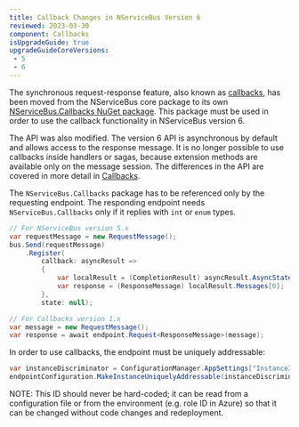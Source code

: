 ```yaml
---
title: Callback Changes in NServiceBus Version 6
reviewed: 2023-03-30
component: Callbacks
isUpgradeGuide: true
upgradeGuideCoreVersions:
 - 5
 - 6
---
```


The synchronous request-response feature, also known as [callbacks](/nservicebus/messaging/callbacks.md), has been moved from the NServiceBus core package to its own [NServiceBus.Callbacks NuGet package](https://www.nuget.org/packages/NServiceBus.Callbacks/). This package must be used in order to use the callback functionality in NServiceBus version 6.

The API was also modified. The version 6 API is asynchronous by default and allows access to the response message. It is no longer possible to use callbacks inside handlers or sagas, because extension methods are available only on the message session. The differences in the API are covered in more detail in [Callbacks](/nservicebus/messaging/callbacks.md).

The `NServiceBus.Callbacks` package has to be referenced only by the requesting endpoint. The responding endpoint needs `NServiceBus.Callbacks` only if it replies  with `int` or `enum` types.

```csharp
// For NServiceBus version 5.x
var requestMessage = new RequestMessage();
bus.Send(requestMessage)
    .Register(
        callback: asyncResult =>
        {
            var localResult = (CompletionResult) asyncResult.AsyncState;
            var response = (ResponseMessage) localResult.Messages[0];
        },
        state: null);

// For Callbacks version 1.x
var message = new RequestMessage();
var response = await endpoint.Request<ResponseMessage>(message);
```

In order to use callbacks, the endpoint must be uniquely addressable:

```csharp
var instanceDiscriminator = ConfigurationManager.AppSettings["InstanceId"];
endpointConfiguration.MakeInstanceUniquelyAddressable(instanceDiscriminator);
```

NOTE: This ID should never be hard-coded; it can be read from a configuration file or from the environment (e.g. role ID in Azure) so that it can be changed without code changes and redeployment.
